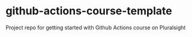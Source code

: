 # github-actions-course-template
Project repo for getting started with Github Actions course on Pluralsight
